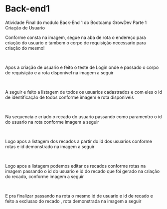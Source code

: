 # Back-end1
Atividade Final do modulo Back-End 1 do Bootcamp GrowDev
Parte 1 Criação de Usuario

<p>Conforme consta na imagem, segue na aba de rota o endereço para criação do usuario e tambem o corpo de requisição necessario para criação do mesmo!</p>
<a href="(https://github.com/JeffersonCO/Back-end1/blob/master/assets/Cria-recado.png)"></a><br>

<p>Apos a criação de usuario e feito o teste de Login onde e passado o corpo de requisição e a rota disponivel na imagem a seguir</p>
<a href="/assets/Fazer-login.png"></a><br>

<p>A seguir e feito a listagem de todos os usuarios cadastrados e com eles o id de identificação de todos conforme imagem e rota disponiveis</p>
<a href="/assets/Lista-usuarios.png"></a><br>

<p>Na sequencia e criado o recado do usuario passando como paramentro o id do usuario na rota conforme imagem a seguir</p>
<a href="/assets/Cria-recado.png"></a><br>

<p>Logo apos a listagem dos recados a partir do id dos usuarios conforme rotas e  id demonstrado na imagem a seguir</p>
<a href="/assets/Lista-recado-por-Id.png"></a><br>

<p>Logo apos a listagem podemos editar os recados conforme rotas na imagem passando o id do usuario e id do recado que foi gerado na criação do recado, conforme imagem a seguir</p>
<a href="/assets/Edita-recado.png"></a><br>

<p>E pra finalizar passando na rota o mesmo id de usuario e id de recado e feito a exclusao do recado , rota demonstrada na imagem a seguir </p>
<a href="/assets/Deleta-recado.png"></a><br>
